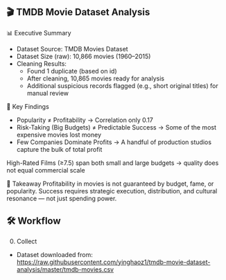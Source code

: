 ## 🎬 TMDB Movie Dataset Analysis

📊 Executive Summary
 - Dataset Source: TMDB Movies Dataset
 - Dataset Size (raw): 10,866 movies (1960–2015)
 - Cleaning Results:
   * Found 1 duplicate (based on id)
   * After cleaning, 10,865 movies ready for analysis
   * Additional suspicious records flagged (e.g., short original titles) for manual review
     
🔑 Key Findings
 - Popularity ≠ Profitability → Correlation only 0.17
 - Risk-Taking (Big Budgets) ≠ Predictable Success → Some of the most expensive movies lost money
 - Few Companies Dominate Profits → A handful of production studios capture the bulk of total profit

High-Rated Films (≥7.5) span both small and large budgets → quality does not equal commercial scale

🎯 Takeaway
Profitability in movies is not guaranteed by budget, fame, or popularity. Success requires strategic execution, distribution, and cultural resonance — not just spending power.

## 🛠️ Workflow

0. Collect
 - Dataset downloaded from:
https://raw.githubusercontent.com/yinghaoz1/tmdb-movie-dataset-analysis/master/tmdb-movies.csv
